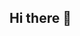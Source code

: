 ## Hi there 👋

<!--
**camyle97/camyle97** is a ✨ _special_ ✨ repository because its `README.md` (this file) appears on your GitHub profile.


Boas vindas ao meu perfil 💜💜
Meu nome é Camyle Vitoria Segatello

Estou estudando na Alura
Estou me desenvolvendo na linguagem JavaScript
Utilizo esse espaço para minha organização e compartilhamento dos meu projetos desenvolvidos
Você pode entrar em contato comigo 📫
alurastartestudante@email.com

@alurastartestudante
